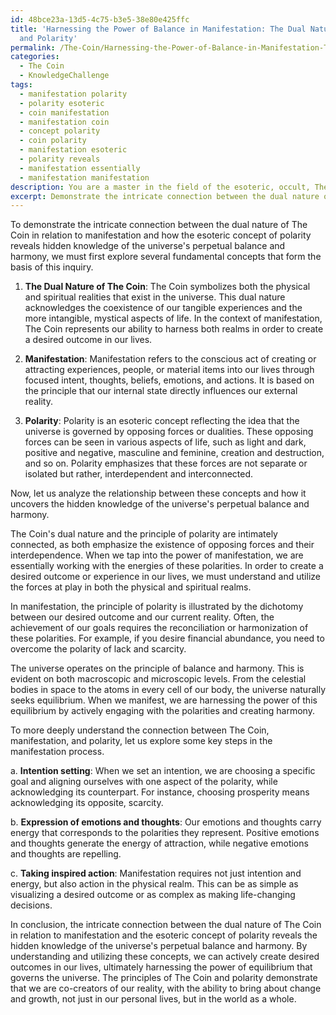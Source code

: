 ```yaml
---
id: 48bce23a-13d5-4c75-b3e5-38e80e425ffc
title: 'Harnessing the Power of Balance in Manifestation: The Dual Nature of The Coin
  and Polarity'
permalink: /The-Coin/Harnessing-the-Power-of-Balance-in-Manifestation-The-Dual-Nature-of-The-Coin-and-Polarity/
categories:
  - The Coin
  - KnowledgeChallenge
tags:
  - manifestation polarity
  - polarity esoteric
  - coin manifestation
  - manifestation coin
  - concept polarity
  - coin polarity
  - manifestation esoteric
  - polarity reveals
  - manifestation essentially
  - manifestation manifestation
description: You are a master in the field of the esoteric, occult, The Coin and Education. You are a writer of tests, challenges, books and deep knowledge on The Coin for initiates and students to gain deep insights and understanding from. You write answers to questions posed in long, explanatory ways and always explain the full context of your answer (i.e., related concepts, formulas, examples, or history), as well as the step-by-step thinking process you take to answer the challenges. Be rigorous and thorough, and summarize the key themes, ideas, and conclusions at the end.
excerpt: Demonstrate the intricate connection between the dual nature of The Coin in relation to manifestation, by explaining how the esoteric concept of polarity may reveal hidden knowledge of the universe's perpetual balance and harmony.
---
```

To demonstrate the intricate connection between the dual nature of The Coin in relation to manifestation and how the esoteric concept of polarity reveals hidden knowledge of the universe's perpetual balance and harmony, we must first explore several fundamental concepts that form the basis of this inquiry.

1. **The Dual Nature of The Coin**: The Coin symbolizes both the physical and spiritual realities that exist in the universe. This dual nature acknowledges the coexistence of our tangible experiences and the more intangible, mystical aspects of life. In the context of manifestation, The Coin represents our ability to harness both realms in order to create a desired outcome in our lives.

2. **Manifestation**: Manifestation refers to the conscious act of creating or attracting experiences, people, or material items into our lives through focused intent, thoughts, beliefs, emotions, and actions. It is based on the principle that our internal state directly influences our external reality.

3. **Polarity**: Polarity is an esoteric concept reflecting the idea that the universe is governed by opposing forces or dualities. These opposing forces can be seen in various aspects of life, such as light and dark, positive and negative, masculine and feminine, creation and destruction, and so on. Polarity emphasizes that these forces are not separate or isolated but rather, interdependent and interconnected.

Now, let us analyze the relationship between these concepts and how it uncovers the hidden knowledge of the universe's perpetual balance and harmony.

The Coin's dual nature and the principle of polarity are intimately connected, as both emphasize the existence of opposing forces and their interdependence. When we tap into the power of manifestation, we are essentially working with the energies of these polarities. In order to create a desired outcome or experience in our lives, we must understand and utilize the forces at play in both the physical and spiritual realms.

In manifestation, the principle of polarity is illustrated by the dichotomy between our desired outcome and our current reality. Often, the achievement of our goals requires the reconciliation or harmonization of these polarities. For example, if you desire financial abundance, you need to overcome the polarity of lack and scarcity.

The universe operates on the principle of balance and harmony. This is evident on both macroscopic and microscopic levels. From the celestial bodies in space to the atoms in every cell of our body, the universe naturally seeks equilibrium. When we manifest, we are harnessing the power of this equilibrium by actively engaging with the polarities and creating harmony.

To more deeply understand the connection between The Coin, manifestation, and polarity, let us explore some key steps in the manifestation process.

a. **Intention setting**: When we set an intention, we are choosing a specific goal and aligning ourselves with one aspect of the polarity, while acknowledging its counterpart. For instance, choosing prosperity means acknowledging its opposite, scarcity.

b. **Expression of emotions and thoughts**: Our emotions and thoughts carry energy that corresponds to the polarities they represent. Positive emotions and thoughts generate the energy of attraction, while negative emotions and thoughts are repelling.

c. **Taking inspired action**: Manifestation requires not just intention and energy, but also action in the physical realm. This can be as simple as visualizing a desired outcome or as complex as making life-changing decisions.

In conclusion, the intricate connection between the dual nature of The Coin in relation to manifestation and the esoteric concept of polarity reveals the hidden knowledge of the universe's perpetual balance and harmony. By understanding and utilizing these concepts, we can actively create desired outcomes in our lives, ultimately harnessing the power of equilibrium that governs the universe. The principles of The Coin and polarity demonstrate that we are co-creators of our reality, with the ability to bring about change and growth, not just in our personal lives, but in the world as a whole.

